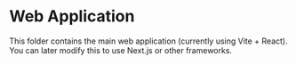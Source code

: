 # Web Application

This folder contains the main web application (currently using Vite + React).
You can later modify this to use Next.js or other frameworks.